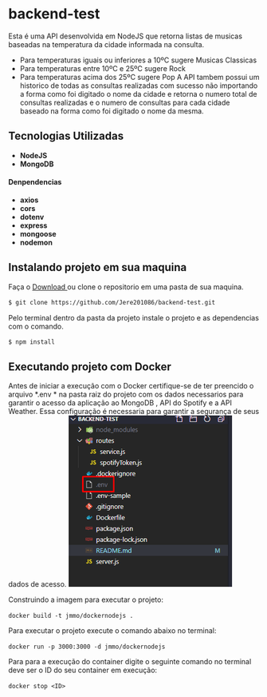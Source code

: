 # backend-test
Esta é uma API desenvolvida em NodeJS que retorna listas de musicas baseadas na temperatura da cidade informada na consulta.
- Para temperaturas iguais ou inferiores a 10ºC sugere Musicas Classicas
- Para temperaturas entre 10ºC e 25ºC sugere Rock
- Para temperaturas acima dos 25ºC sugere Pop
 A API tambem possui um historico de todas as consultas realizadas com sucesso não importando a forma como foi digitado o nome da cidade e retorna o numero total de consultas realizadas e o numero de consultas para cada cidade baseado na forma como foi digitado o nome da mesma.
## Tecnologias Utilizadas
- **NodeJS**
- **MongoDB**
#### Denpendencias
- **axios**
- **cors**
- **dotenv**
- **express**
- **mongoose**
- **nodemon**

## Instalando projeto em sua maquina
Faça o [Download ](https://github.com/Jere201086/backend-test/archive/master.zip "Download ") ou clone o repositorio em uma pasta de sua maquina.
```bash
$ git clone https://github.com/Jere201086/backend-test.git
```

Pelo terminal dentro da pasta da projeto instale o projeto e as dependencias com o comando.
```bash
$ npm install
```

## Executando projeto com Docker
Antes de iniciar a execução com o Docker certifique-se de ter preencido o arquivo *.env *
na pasta raiz do projeto com os dados necessarios para garantir o acesso da aplicação ao MongoDB , API do Spotify e a API Weather. Essa configuração é necessaria para garantir a segurança de seus dados de acesso.
![.env file](https://github.com/Jere201086/Images-For-Readmes/blob/master/img-backend-test-readme/envIMG.png ".env file")

Construindo a imagem para executar o projeto:

`docker build -t jmmo/dockernodejs .`

Para executar o projeto execute o comando abaixo no terminal:

`docker run -p 3000:3000 -d jmmo/dockernodejs`

Para para a execução do container digite o seguinte comando no terminal <ID> deve ser o ID do seu container em execução:

`docker stop <ID>`